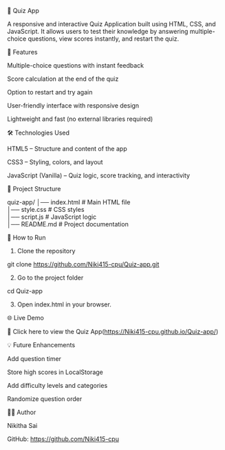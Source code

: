 🎯 Quiz App

A responsive and interactive Quiz Application built using HTML, CSS, and JavaScript.
It allows users to test their knowledge by answering multiple-choice questions, view scores instantly, and restart the quiz.


📌 Features

Multiple-choice questions with instant feedback

Score calculation at the end of the quiz

Option to restart and try again

User-friendly interface with responsive design

Lightweight and fast (no external libraries required)



🛠 Technologies Used

HTML5 – Structure and content of the app

CSS3 – Styling, colors, and layout

JavaScript (Vanilla) – Quiz logic, score tracking, and interactivity



📂 Project Structure

quiz-app/
│── index.html      # Main HTML file  
│── style.css       # CSS styles  
│── script.js       # JavaScript logic  
│── README.md       # Project documentation



🚀 How to Run

1. Clone the repository

git clone https://github.com/Niki415-cpu/Quiz-app.git


2. Go to the project folder

cd Quiz-app


3. Open index.html in your browser.



🌐 Live Demo

🔗 Click here to view the Quiz App(https://Niki415-cpu.github.io/Quiz-app/)



💡 Future Enhancements

Add question timer

Store high scores in LocalStorage

Add difficulty levels and categories

Randomize question order


👩‍💻 Author

Nikitha Sai

GitHub:  https://github.com/Niki415-cpu